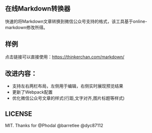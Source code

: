 ## 在线Markdown转换器

快速的将Markdown文章转换到微信公众号支持的格式，该工具基于online-markdown修改所得。

## 样例

点击链接可以直接使用：https://thinkerchan.com/markdown/

## 改进内容：

- 支持左右两栏布局，左侧用于编辑，右侧实时展现预览结果
- 更新了Webpack配置
- 优化微信公众号文章的样式(行距,文字对齐,图片标题等样式)

## LICENSE

MIT. Thanks for @Phodal @barretlee @dyc87112
